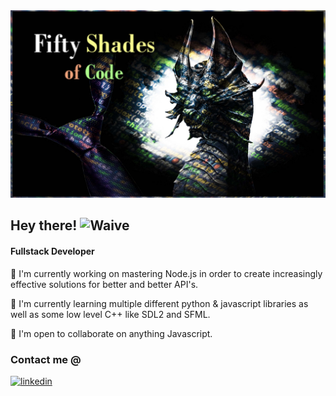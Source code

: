 <img src="images/Fifty Shades of Code.jpg" alt="Fifty Shades of Code Logo" width="100%" height="300">
<h2>Hey there! <img src="https://c.tenor.com/nebZyl8oN7IAAAAi/wave-hello.gif" width="30" height="30" alt="Waive"></h2>

<h4>Fullstack Developer</h4>
<p>🔭 I'm currently working on mastering Node.js in order to create increasingly effective solutions for better and better API's. </p>
<p>🌱 I'm currently learning multiple different python & javascript libraries as well as some low level C++ like SDL2 and SFML. </p>
<p>👯 I'm open to collaborate on anything Javascript. </p>




<h3>Contact me @</h3>
<a href="https://www.linkedin.com/in/fiftyshadesofcode/"><img src="https://upload.wikimedia.org/wikipedia/commons/thumb/0/01/LinkedIn_Logo.svg/512px-LinkedIn_Logo.svg.png"  alt="linkedin" width="150" height="50"></a>
